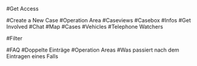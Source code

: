 #Get Access

#Create  a New Case 
    #Operation Area
#Caseviews
    #Casebox
        #Infos
        #Get Involved
        #Chat
    #Map
    #Cases
    #Vehicles
    #Telephone Watchers

#Filter

#FAQ
    #Doppelte Einträge
    #Operation Areas
    #Was passiert nach dem Eintragen eines Falls

